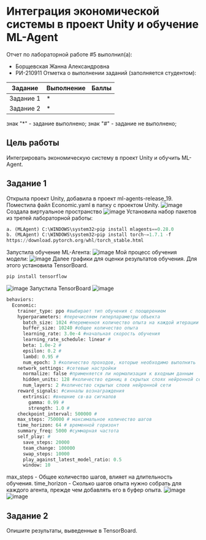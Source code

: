 # Интеграция экономической системы в проект Unity и обучение ML-Agent
Отчет по лабораторной работе #5 выполнил(а):
- Борщевская Жанна Александровна
- РИ-210911
Отметка о выполнении заданий (заполняется студентом):

| Задание | Выполнение | Баллы |
| ------ | ------ | ------ |
| Задание 1 | * |  |
| Задание 2 | * |  |

знак "*" - задание выполнено; знак "#" - задание не выполнено;
## Цель работы 
Интегрировать экономическую систему в проект Unity и обучить ML-Agent. 
## Задание 1
Открыла проект Unity, добавила в проект ml-agents-release_19. Поместила файл Economic.yaml в папку с проектом Unity. 
![image](https://user-images.githubusercontent.com/114568072/205131224-4cc351ea-6345-4962-8332-d6fc21f477a6.png)
Создала виртуальное пространство
![image](https://user-images.githubusercontent.com/114568072/205131919-003b492a-f029-4600-a9ff-992b400a9a5f.png)
Установила набор пакетов из третей лабораторной работы:
```py
a. (MLAgent) C:\WINDOWS\system32>pip install mlagents==0.28.0
b. (MLAgent) C:\WINDOWS\system32>pip install torch~=1.7.1 -f
https://download.pytorch.org/whl/torch_stable.html
```
Запустила обучение ML-Агента:
![image](https://user-images.githubusercontent.com/114568072/205132114-ee37f116-d2ab-435a-8b67-21868e2d3af0.png)
Мой процесс обучения модели:
![image](https://user-images.githubusercontent.com/114568072/205132259-172a24e2-99b3-407d-83a1-32a76aff358a.png)
Далее графики для оценки результатов обучения. Для этого
установила TensorBoard. 
```py
pip install tensorflow
```
![image](https://user-images.githubusercontent.com/114568072/205132571-9df59bae-2fc3-42c8-8297-952e5083d95b.png)
Запустила TensorBoard
![image](https://user-images.githubusercontent.com/114568072/205137968-a44b2d88-99b0-4e8c-9cc2-84baf7c892d6.png)
```py
behaviors:
  Economic:
    trainer_type: ppo #выбирает тип обучения с поощерением
    hyperparameters: #перечисляем гиперпараметры объекта
      batch_size: 1024 #переменноя количество опыта на каждой итерации
      buffer_size: 10240 #общее количество опыта
      learning_rate: 3.0e-4 #начальная скорость обучения
      learning_rate_schedule: linear #
      beta: 1.0e-2 #
      epsilon: 0.2 #
      lambd: 0.95 #
      num_epoch: 3 #количество проходов, которые необходимо выполнить      
    network_settings: #сетевые настройки
      normalize: false #применяется ли нормализация к входным данным
      hidden_units: 128 #количество единиц в скрытых слоях нейронной сети
      num_layers: 2 #количество скрытых слоев нейронной сети
    reward_signals: #синналы вознаграждения
      extrinsic: #внешние св-ва сигналов
        gamma: 0.99 #
        strength: 1.0 #
    checkpoint_interval: 500000 #
    max_steps: 750000 # максимальное количество шагов
    time_horizon: 64 # временной горизонт
    summary_freq: 5000 #суммарная частота
    self_play: #
      save_steps: 20000 
      team_change: 100000 
      swap_steps: 10000 
      play_against_latest_model_ratio: 0.5 
      window: 10 
```
max_steps - Общее количество шагов, влияет на длительность обучения.
time_horizon - Сколько шагов опыта нужно собрать для каждого агента, прежде чем добавлять его в буфер опыта.
![image](https://user-images.githubusercontent.com/114568072/205134481-8180d215-8428-4aef-b292-53ae1f495a73.png)
![image](https://user-images.githubusercontent.com/114568072/205139165-5e4ec934-0b3d-4569-bd9a-d44301e468a9.png)

## Задание 2
Опишите результаты, выведенные в TensorBoard. 

